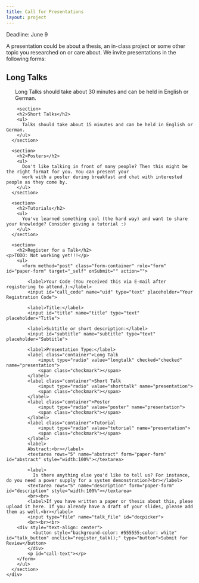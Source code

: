```yaml
---
title: Call for Presentations
layout: project
---
```


<article>
  <div class="inner">
    <div class="project-intro">
      <p>Deadline: June 9</p>
    </div>
    <div class="project-main">
    <p>
      A presentation could be about a thesis, an in-class project or some other topic you researched on or care about.
      We invite presentations in the following forms:
    </p>
      <section>
        <h2>Long Talks</h2>
        <ul>
          Long Talks should take about 30 minutes and can be held in English or German.
        </ul>
      </section>
      
        <section>
        <h2>Short Talks</h2>
        <ul>
          Talks should take about 15 minutes and can be held in English or German.
        </ul>
      </section>

      <section>
        <h2>Posters</h2>
        <ul>
          Don't like talking in front of many people? Then this might be the right format for you. You can present your
          work with a poster during breakfast and chat with interested people as they come by.
        </ul>
      </section>

      <section>
        <h2>Tutorials</h2>
        <ul>
          You've learned something cool (the hard way) and want to share your knowledge? Consider giving a tutorial :)
        </ul>
      </section>

      <section>
        <h2>Register for a Talk</h2>
	<p>TODO: Not working yet!!!</p>
        <ul>
          <form method="post" class="form-container" role="form" id="paper-form" target="_self" onSubmit="" action="">
      
            <label>Your Code (You received this via E-mail after registering to attend.):</label>
            <input id="call_code" name="uid" type="text" placeholder="Your Registration Code">
        
            <label>Title:</label>
            <input id="title" name="title" type="text" placeholder="Title">
        
            <label>Subtitle or short description:</label>
            <input id="subtitle" name="subtitle" type="text" placeholder="Subtitle">
        
            <label>Presentation Type:</label>
            <label class="container">Long Talk
                <input type="radio" value="longtalk" checked="checked" name="presentation">
                <span class="checkmark"></span>
            </label>
            <label class="container">Short Talk
                <input type="radio" value="shorttalk" name="presentation">
                <span class="checkmark"></span>
            </label>
            <label class="container">Poster
                <input type="radio" value="poster" name="presentation">
                <span class="checkmark"></span>
            </label>
            <label class="container">Tutorial
                <input type="radio" value="tutorial" name="presentation">
                <span class="checkmark"></span>
            </label>
            <label>
            Abstract:<br></label>
            <textarea rows="5" name="abstract" form="paper-form" id="abstract" style="width:100%"></textarea>
            
            <label>
              Is there anything else you'd like to tell us? For instance, do you need a power supply for a system demonstration?<br></label>
            <textarea rows="5" name="description" form="paper-form" id="description" style="width:100%"></textarea>
            <br><br>
            <label>If you have written a paper or thesis about this, pleae upload it here. If you already have a draft of your slides, please add them as well.<br></label>
            <input type="file" name="talk_file" id="docpicker">
            <br><br><br>
	    <div style="text-align: center">
              <button style="background-color: #555555;color: white" id="talk_button" onclick="register_talk();" type="button">Submit for Review</button>
            </div>
            <p id="call-text"></p>
        </form>
        </ul>
      </section>
    </div>
  </div>
</article>



